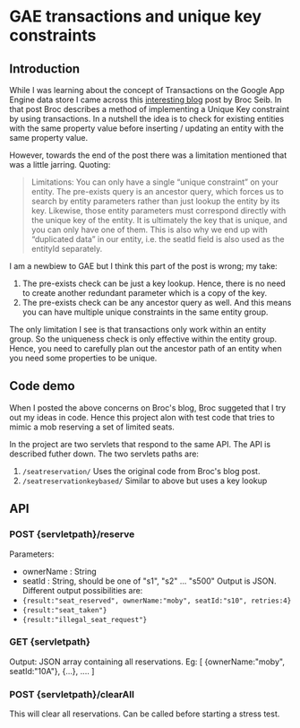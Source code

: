 # GAE transactions and unique key constraints

## Introduction
While I was learning about the concept of Transactions on the Google App Engine data store
I came across this [interesting blog][bp] post by Broc Seib. In that post Broc describes
a method of implementing a Unique Key constraint by using transactions. In a nutshell the idea is
to check for existing entities with the same property value before inserting / updating an entity with
the same property value.

However, towards the end of the post there was a limitation mentioned that was a little jarring. Quoting:
> Limitations: You can only have a single “unique constraint” on your entity.
> The pre-exists query is an ancestor query, which forces us to search by entity parameters rather than just lookup the entity by its key.
> Likewise, those entity parameters must correspond directly with the unique key of the entity.
> It is ultimately the key that is unique, and you can only have one of them.
> This is also why we end up with “duplicated data” in our entity, i.e. the seatId field is also used as the entityId separately.

I am a newbiew to GAE but I think this part of the post is wrong; my take:

1. The pre-exists check can be just a key lookup. Hence, there is no need to create another redundant parameter which is a copy of the key.
2. The pre-exists check can be any ancestor query as well. And this means you can have multiple unique constraints in the same entity group.

The only limitation I see is that transactions only work within an entity group. So the uniqueness check
is only effective within the entity group. Hence, you need to carefully plan out the ancestor path of an entity
when you need some properties to be unique.

## Code demo
When I posted the above concerns on Broc's blog, Broc suggeted that I try out my ideas in code. Hence this project alon with test code that tries to mimic a mob reserving a set of limited seats.

In the project are two servlets that respond to the same API. The API is described futher down. The two servlets paths are:
1. `/seatreservation/`  Uses the original code from Broc's blog post.
2. `/seatreservationkeybased/` Similar to above but uses a key lookup

## API

### POST {servletpath}/reserve
Parameters:
  * ownerName : String
  * seatId : String, should be one of "s1", "s2" ... "s500"
Output is JSON. Different output possibilities are:
  * `{result:"seat_reserved", ownerName:"moby", seatId:"s10", retries:4}`
  * `{result:"seat_taken"}`
  * `{result:"illegal_seat_request"}`

### GET {servletpath}
Output: JSON array containing all reservations. Eg:
[ {ownerName:"moby", seatId:"10A"}, {...}, .... ]

### POST {servletpath}/clearAll
This will clear all reservations. Can be called before starting a stress test.

  [bp]:http://blog.broc.seib.net/2011/06/unique-constraint-in-appengine.html
